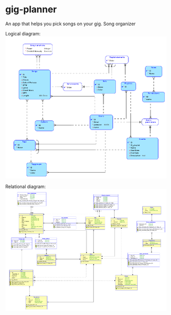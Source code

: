 # gig-planner
An app that helps you pick songs on your gig. Song organizer

Logical diagram:
![Logical diagram.png](https://github.com/GWEiRDNA/gig-planner/blob/main/Logical%20diagram.png?raw=true)

Relational diagram:
![Relational diagram.png](https://github.com/GWEiRDNA/gig-planner/blob/main/Relational%20diagram.png?raw=true)
